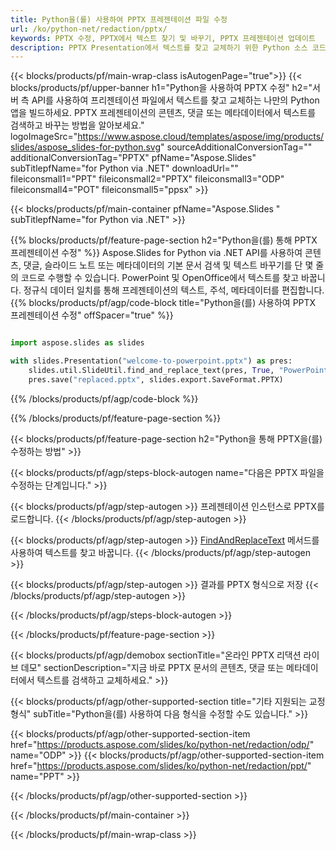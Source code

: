 ```yaml
---
title: Python을(를) 사용하여 PPTX 프레젠테이션 파일 수정
url: /ko/python-net/redaction/pptx/
keywords: PPTX 수정, PPTX에서 텍스트 찾기 및 바꾸기, PPTX 프레젠테이션 업데이트
description: PPTX Presentation에서 텍스트를 찾고 교체하기 위한 Python 소스 코드.
---
```


{{< blocks/products/pf/main-wrap-class isAutogenPage="true">}}
{{< blocks/products/pf/upper-banner h1="Python을 사용하여 PPTX 수정" h2="서버 측 API를 사용하여 프리젠테이션 파일에서 텍스트를 찾고 교체하는 나만의 Python 앱을 빌드하세요. PPTX 프레젠테이션의 콘텐츠, 댓글 또는 메타데이터에서 텍스트를 검색하고 바꾸는 방법을 알아보세요." logoImageSrc="https://www.aspose.cloud/templates/aspose/img/products/slides/aspose_slides-for-python.svg" sourceAdditionalConversionTag="" additionalConversionTag="PPTX" pfName="Aspose.Slides" subTitlepfName="for Python via .NET" downloadUrl="" fileiconsmall1="PPT" fileiconsmall2="PPTX" fileiconsmall3="ODP" fileiconsmall4="POT" fileiconsmall5="ppsx" >}}

{{< blocks/products/pf/main-container pfName="Aspose.Slides " subTitlepfName="for Python via .NET" >}}

{{% blocks/products/pf/feature-page-section  h2="Python을(를) 통해 PPTX 프레젠테이션 수정" %}}
Aspose.Slides for Python via .NET API를 사용하여 콘텐츠, 댓글, 슬라이드 노트 또는 메타데이터의 기본 문서 검색 및 텍스트 바꾸기를 단 몇 줄의 코드로 수행할 수 있습니다. PowerPoint 및 OpenOffice에서 텍스트를 찾고 바꿉니다. 정규식 데이터 일치를 통해 프레젠테이션의 텍스트, 주석, 메타데이터를 편집합니다.
{{% blocks/products/pf/agp/code-block title="Python을(를) 사용하여 PPTX 프레젠테이션 수정" offSpacer="true" %}}

```py

import aspose.slides as slides

with slides.Presentation("welcome-to-powerpoint.pptx") as pres:
    slides.util.SlideUtil.find_and_replace_text(pres, True, "PowerPoint", "Aspose.Slides", None)
    pres.save("replaced.pptx", slides.export.SaveFormat.PPTX)
```

{{% /blocks/products/pf/agp/code-block %}}

{{% /blocks/products/pf/feature-page-section %}}

{{< blocks/products/pf/feature-page-section  h2="Python을 통해 PPTX을(를) 수정하는 방법" >}}

{{< blocks/products/pf/agp/steps-block-autogen name="다음은 PPTX 파일을 수정하는 단계입니다." >}}

{{< blocks/products/pf/agp/step-autogen >}}
프레젠테이션 인스턴스로 PPTX를 로드합니다.
{{< /blocks/products/pf/agp/step-autogen >}}

{{< blocks/products/pf/agp/step-autogen >}}
[FindAndReplaceText](https://reference.aspose.com/slides/python-net/aspose.slides.util/slideutil/) 메서드를 사용하여 텍스트를 찾고 바꿉니다.
{{< /blocks/products/pf/agp/step-autogen >}}

{{< blocks/products/pf/agp/step-autogen >}}
결과를 PPTX 형식으로 저장
{{< /blocks/products/pf/agp/step-autogen >}}

{{< /blocks/products/pf/agp/steps-block-autogen >}}

{{< /blocks/products/pf/feature-page-section >}}

{{< blocks/products/pf/agp/demobox sectionTitle="온라인 PPTX 리댁션 라이브 데모" sectionDescription="지금 바로 PPTX 문서의 콘텐츠, 댓글 또는 메타데이터에서 텍스트를 검색하고 교체하세요." >}}

{{< blocks/products/pf/agp/other-supported-section title="기타 지원되는 교정 형식" subTitle="Python을(를) 사용하여 다음 형식을 수정할 수도 있습니다." >}}

{{< blocks/products/pf/agp/other-supported-section-item href="https://products.aspose.com/slides/ko/python-net/redaction/odp/" name="ODP" >}}
{{< blocks/products/pf/agp/other-supported-section-item href="https://products.aspose.com/slides/ko/python-net/redaction/ppt/" name="PPT" >}}


{{< /blocks/products/pf/agp/other-supported-section >}}

{{< /blocks/products/pf/main-container >}}
    
{{< /blocks/products/pf/main-wrap-class >}}